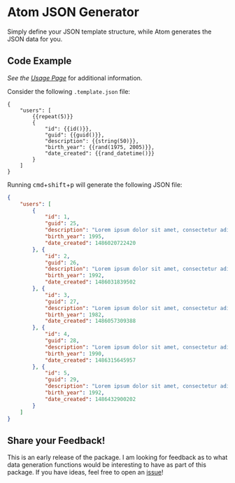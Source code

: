 # Atom JSON Generator

Simply define your JSON template structure, while Atom generates the JSON data for you.

## Code Example

_See the [Usage Page](https://github.com/pvienneau/atom-json-generator/wiki/Usage)_ for additional information.

Consider the following `.template.json` file:

```
{
    "users": [
        {{repeat(5)}}
        {
            "id": {{id()}},
            "guid": {{guid()}},
            "description": {{string(50)}},
            "birth_year": {{rand(1975, 2005)}},
            "date_created": {{rand_datetime()}}
        }
    ]
}
```

Running <kbd>cmd</kbd>+<kbd>shift</kbd>+<kbd>p</kbd> will generate the following JSON file:

```json
{
    "users": [
        {
            "id": 1,
            "guid": 25,
            "description": "Lorem ipsum dolor sit amet, consectetur adipiscing",
            "birth_year": 1995,
            "date_created": 1486020722420
        }, {
            "id": 2,
            "guid": 26,
            "description": "Lorem ipsum dolor sit amet, consectetur adipiscing",
            "birth_year": 1992,
            "date_created": 1486031839502
        }, {
            "id": 3,
            "guid": 27,
            "description": "Lorem ipsum dolor sit amet, consectetur adipiscing",
            "birth_year": 1982,
            "date_created": 1486057309388
        }, {
            "id": 4,
            "guid": 28,
            "description": "Lorem ipsum dolor sit amet, consectetur adipiscing",
            "birth_year": 1990,
            "date_created": 1486315645957
        }, {
            "id": 5,
            "guid": 29,
            "description": "Lorem ipsum dolor sit amet, consectetur adipiscing",
            "birth_year": 1992,
            "date_created": 1486432900202
        }
    ]
}
```

## Share your Feedback!

This is an early release of the package. I am looking for feedback as to what data generation functions would be interesting to have as part of this package. If you have ideas, feel free to open an [issue](https://github.com/pvienneau/atom-json-generator/issues)!
